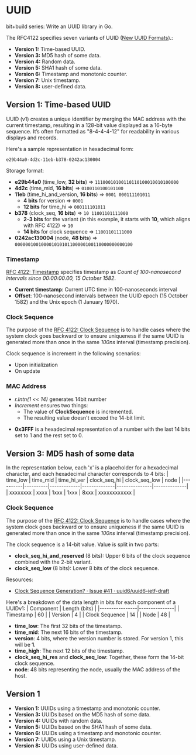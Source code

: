 # UUID
bit+build series: Write an UUID library in Go.

The RFC4122 specifies seven variants of UUID ([New UUID Formats](https://uuid6.github.io/uuid6-ietf-draft/)).:
* **Version 1:** Time-based UUID.
* **Version 3:** MD5 hash of some data.
* **Version 4:** Random data.
* **Version 5:** SHA1 hash of some data.
* **Version 6:** Timestamp and monotonic counter.
* **Version 7:** Unix timestamp.
* **Version 8:** user-defined data.

## Version 1: Time-based UUID
UUID (v1) creates a unique identifier by merging the MAC address with the current timestamp, resulting in a 128-bit value displayed as a 16-byte sequence. It’s often formatted as "8-4-4-4-12" for readability in various displays and records.

Here's a sample representation in hexadecimal form:

```
e29b44a0-4d2c-11eb-b378-0242ac130004
```

Storage format:
* **e29b44a0** (time_low, **32 bits**) => `11100010100110110100010010100000`
* **4d2c** (time_mid, **16 bits**) => `0100110100101100`
* **11eb** (time_hi_and_version, **16 bits**) => `0001 000111101011`
  * **4 bits** for version => `0001`
  * **12 bits** for time_hi => `000111101011`
* **b378** (clock_seq, **16 bits**) => `10 11001101111000`
  * **2-3 bits** for the variant (in this example, it starts with **10**, which aligns with RFC 4122) => `10`
  * **14 bits** for clock sequence => `11001101111000`
* **0242ac130004** (node, **48 bits**) => `000000100100001010101100000100110000000000100`

### Timestamp
[RFC 4122: Timestamp](https://www.rfc-editor.org/rfc/rfc4122#section-4.1.4) specifies timestamp as *Count of 100-nanosecond intervals since 00:00:00.00, 15 October 1582*. 
* **Current timestamp**: Current UTC time in 100-nanoseconds interval 
* **Offset**: 100-nanosecond intervals between the UUID epoch (15 October 1582) and the Unix epoch (1 January 1970).

### Clock Sequence
The purpose of the [RFC 4122: Clock Sequence](https://www.rfc-editor.org/rfc/rfc4122#section-4.1.5) is to handle cases where the system clock goes backward or to ensure uniqueness if the same UUID is generated more than once in the same *100ns* interval (timestamp precision).

Clock sequence is increment in the following scenarios:
- Upon initialization
- On update

### MAC Address
- *r.Intn(1 << 14)* generates 14bit number
- *Increment* ensures two things:
  * The value of **ClockSequence** is incremented.
  * The resulting value doesn't exceed the 14-bit limit.
* **0x3FFF** is a hexadecimal representation of a number with the last 14 bits set to 1 and the rest set to 0. 

## Version 3: MD5 hash of some data

In the representation below, each 'x' is a placeholder for a hexadecimal character, and each hexadecimal character corresponds to 4 bits:
| time_low | time_mid | time_hi_ver | clock_seq_hi | clock_seq_low | node         |
|----------|----------|-------------|--------------|---------------|--------------|
| xxxxxxxx | xxxx     | 1xxx        | 1xxx         | 8xxx          | xxxxxxxxxxxx |

### Clock Sequence

The purpose of the [RFC 4122: Clock Sequence](https://www.rfc-editor.org/rfc/rfc4122#section-4.1.5) is to handle cases where the system clock goes backward or to ensure uniqueness if the same UUID is generated more than once in the same *100ns* interval (timestamp precision).

The clock sequence is a 14-bit value. Value is split in two parts:
* **clock_seq_hi_and_reserved** (8 bits): Upper 6 bits of the clock sequence combined with the 2-bit variant.
* **clock_seq_low** (8 bits): Lower 8 bits of the clock sequence.

Resources:
- [Clock Sequence Generation? · Issue \#41 · uuid6/uuid6-ietf-draft](https://github.com/uuid6/uuid6-ietf-draft/issues/41)

Here's a breakdown of the data length in bits for each component of a UUIDv1:
| Component      | Length (bits) |
|----------------|---------------|
| Timestamp      | 60            |
| Version        | 4             |
| Clock Sequence | 14            |
| Node           | 48            |
* **time_low**: The first 32 bits of the timestamp.
* **time_mid**: The next 16 bits of the timestamp.
* **version**: 4 bits, where the version number is stored. For version 1, this will be **1**.
* **time_high**: The next 12 bits of the timestamp.
* **clock_seq_hi_res** and **clock_seq_low**: Together, these form the 14-bit clock sequence.
* **node**: 48 bits representing the node, usually the MAC address of the host.
## Version 1

* **Version 1:** UUIDs using a timestamp and monotonic counter.
* **Version 3:** UUIDs based on the MD5 hash of some data.
* **Version 4:** UUIDs with random data.
* **Version 5:** UUIDs based on the SHA1 hash of some data.
* **Version 6:** UUIDs using a timestamp and monotonic counter.
* **Version 7:** UUIDs using a Unix timestamp.
* **Version 8:** UUIDs using user-defined data.
